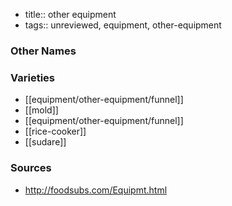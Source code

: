 - title:: other equipment
- tags:: unreviewed, equipment, other-equipment


### Other Names


### Varieties

* [[equipment/other-equipment/funnel]]
* [[mold]]
* [[equipment/other-equipment/funnel]]
* [[rice-cooker]]
* [[sudare]]

### Sources
* http://foodsubs.com/Equipmt.html
